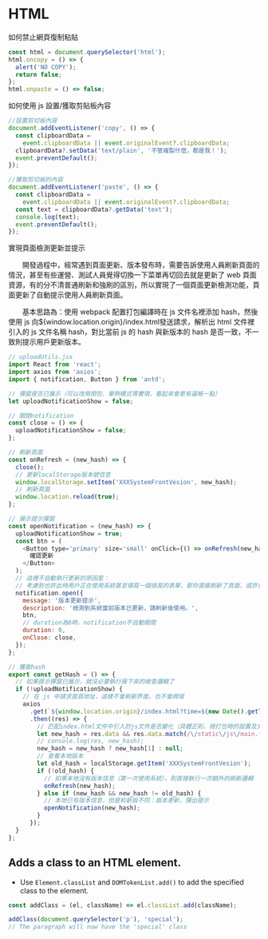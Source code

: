 # HTML

如何禁止網頁復制粘貼

```js
const html = document.querySelector('html');
html.oncopy = () => {
  alert('NO COPY');
  return false;
};
html.onpaste = () => false;
```

如何使用 js 設置/獲取剪貼板內容

```js
//設置剪切板內容
document.addEventListener('copy', () => {
  const clipboardData =
    event.clipboardData || event.originalEvent?.clipboardData;
  clipboardData?.setData('text/plain', '不管複製什麼，都是我！');
  event.preventDefault();
});

//獲取剪切板的內容
document.addEventListener('paste', () => {
  const clipboardData =
    event.clipboardData || event.originalEvent?.clipboardData;
  const text = clipboardData?.getData('text');
  console.log(text);
  event.preventDefault();
});
```

實現頁面檢測更新並提示


  開發過程中，經常遇到頁面更新、版本發布時，需要告訴使用人員刷新頁面的情況，甚至有些運營、測試人員覺得切換一下菜單再切回去就是更新了 web 頁面資源，有的分不清普通刷新和強刷的區別，所以實現了一個頁面更新檢測功能，頁面更新了自動提示使用人員刷新頁面。

  基本思路為：使用 webpack 配置打包編譯時在 js 文件名裡添加 hash，然後使用 js 向${window.location.origin}/index.html發送請求，解析出 html 文件裡引入的 js 文件名稱 hash，對比當前 js 的 hash 與新版本的 hash 是否一致，不一致則提示用戶更新版本。

```js
// uploadUtils.jsx
import React from 'react';
import axios from 'axios';
import { notification, Button } from 'antd';

// 彈窗是否已展示（可以改用閉包、單例模式等實現，看起來會更有逼格一點）
let uploadNotificationShow = false;

// 關閉notification
const close = () => {
  uploadNotificationShow = false;
};

// 刷新頁面
const onRefresh = (new_hash) => {
  close();
  // 更新localStorage版本號信息
  window.localStorage.setItem('XXXSystemFrontVesion', new_hash);
  // 刷新頁面
  window.location.reload(true);
};

// 展示提示彈窗
const openNotification = (new_hash) => {
  uploadNotificationShow = true;
  const btn = (
    <Button type='primary' size='small' onClick={() => onRefresh(new_hash)}>
      確認更新
    </Button>
  );
  // 這裡不自動執行更新的原因是：
  // 考慮到也許此時用戶正在使用系統甚至填寫一個很長的表單，那你直接刷新了頁面，或許會被掐死的，哈哈
  notification.open({
    message: '版本更新提示',
    description: '檢測到系統當前版本已更新，請刷新後使用。',
    btn,
    // duration為0時，notification不自動關閉
    duration: 0,
    onClose: close,
  });
};

// 獲取hash
export const getHash = () => {
  // 如果提示彈窗已展示，就沒必要執行接下來的檢查邏輯了
  if (!uploadNotificationShow) {
    // 在 js 中請求首頁地址，這樣不會刷新界面，也不會跨域
    axios
      .get(`${window.location.origin}/index.html?time=${new Date().getTime()}`)
      .then((res) => {
        // 匹配index.html文件中引入的js文件是否變化（具體正則，視打包時的設置及文件路徑而定）
        let new_hash = res.data && res.data.match(/\/static\/js\/main.(.*).js/);
        // console.log(res, new_hash);
        new_hash = new_hash ? new_hash[1] : null;
        // 查看本地版本
        let old_hash = localStorage.getItem('XXXSystemFrontVesion');
        if (!old_hash) {
          // 如果本地沒有版本信息（第一次使用系統），則直接執行一次額外的刷新邏輯
          onRefresh(new_hash);
        } else if (new_hash && new_hash != old_hash) {
          // 本地已有版本信息，但是和新版不同：版本更新，彈出提示
          openNotification(new_hash);
        }
      });
  }
};
```

## Adds a class to an HTML element.

- Use `Element.classList` and `DOMTokenList.add()` to add the specified class to the element.

```js
const addClass = (el, className) => el.classList.add(className);
```

```js
addClass(document.querySelector('p'), 'special');
// The paragraph will now have the 'special' class
```
